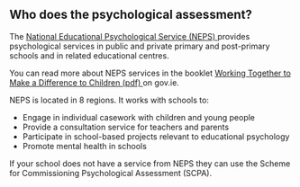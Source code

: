 ##  Who does the psychological assessment?

The [ National Educational Psychological Service (NEPS)
](https://www.gov.ie/en/service/5ef45c-neps/) provides psychological services
in public and private primary and post-primary schools and in related
educational centres.

You can read more about NEPS services in the booklet [ Working Together to
Make a Difference to Children (pdf)
](https://assets.gov.ie/41219/9407bf80d6f54e4c85732884fb535490.pdf) on gov.ie.

NEPS is located in 8 regions. It works with schools to:

  * Engage in individual casework with children and young people 
  * Provide a consultation service for teachers and parents 
  * Participate in school-based projects relevant to educational psychology 
  * Promote mental health in schools 

If your school does not have a service from NEPS they can use the Scheme for
Commissioning Psychological Assessment (SCPA).
